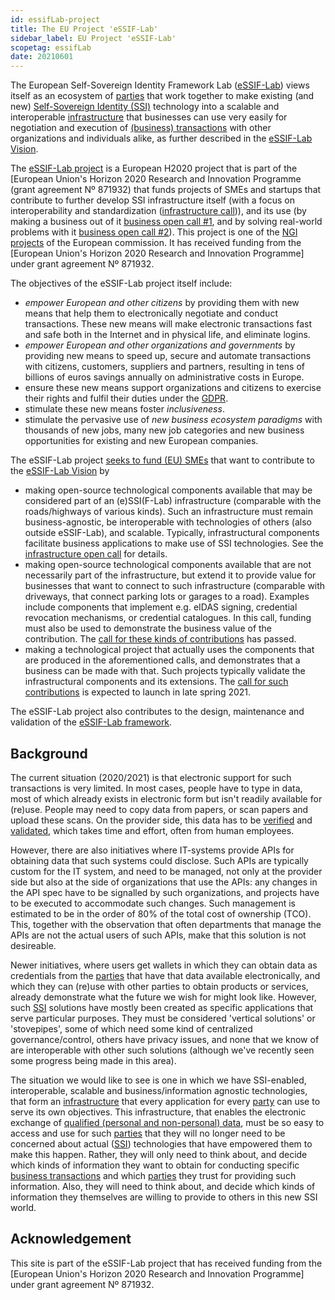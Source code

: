 ```yaml
---
id: essifLab-project
title: The EU Project 'eSSIF-Lab'
sidebar_label: EU Project 'eSSIF-Lab'
scopetag: essifLab
date: 20210601
---
```


The European Self-Sovereign Identity Framework Lab ([eSSIF-Lab](https://essif-lab.eu/)) views itself as an ecosystem of [parties](@) that work together to make existing (and new) [Self-Sovereign Identity (SSI)](self-sovereign-identity@) technology into a scalable and interoperable [infrastructure](ssi-infrastructure@) that businesses can use very easily for negotiation and execution of [(business) transactions](transaction@) with other organizations and individuals alike, as further described in the [eSSIF-Lab Vision](essifLab-vision).

The [eSSIF-Lab project](https://essif-lab.eu/) is a European H2020 project that is part of the [European Union's Horizon 2020 Research and Innovation Programme (grant agreement Nº 871932) that funds projects of SMEs and startups that contribute to further develop SSI infrastructure itself (with a focus on interoperability and standardization ([infrastructure call](https://essif-lab-infrastructure-oriented.fundingbox.com/))), and its use (by making a business out of it [business open call #1](https://essif-lab-first-business-oriented.fundingbox.com/), and by solving real-world problems with it [business open call #2](https://essif-lab-second-business-oriented.fundingbox.com/)). This project is one of the [NGI](https://www.ngi.eu/) [projects](https://www.ngi.eu/ngi-projects/) of the European commission. It has received funding from the [European Union's Horizon 2020 Research and Innovation Programme] under grant agreement Nº 871932.

The objectives of the eSSIF-Lab project itself include:
- *empower European and other citizens* by providing them with new means that help them to electronically negotiate and conduct transactions. These new means will make electronic transactions fast and safe both in the Internet and in physical life, and eliminate logins.
- *empower European and other organizations and governments* by providing new means to speed up, secure and automate transactions with citizens, customers, suppliers and partners, resulting in tens of billions of euros savings annually on administrative costs in Europe.
- ensure these new means support organizations and citizens to exercise their rights and fulfil their duties under the [GDPR](https://ec.europa.eu/info/law/law-topic/data-protection/data-protection-eu_en).
- stimulate these new means foster *inclusiveness*.
- stimulate the pervasive use of *new business ecosystem paradigms* with thousands of new jobs, many new job categories and new business opportunities for existing and new European companies.

The eSSIF-Lab project [seeks to fund (EU) SMEs](https://essif-lab.eu/open-calls/) that want to contribute to the [eSSIF-Lab Vision](essifLab-vision) by
- making open-source technological components available that may be considered part of an (e)SSI(F-Lab) infrastructure (comparable with the roads/highways of various kinds). Such an infrastructure must remain business-agnostic, be interoperable with technologies of others (also outside eSSIF-Lab), and scalable. Typically, infrastructural components facilitate business applications to make use of SSI technologies. See the [infrastructure open call](https://essif-lab-infrastructure-oriented.fundingbox.com/) for details.
- making open-source technological components available that are not necessarily part of the infrastructure, but extend it to provide value for businesses that want to connect to such infrastructure (comparable with driveways, that connect parking lots or garages to a road). Examples include components that implement e.g. eIDAS signing, credential revocation mechanisms, or credential catalogues. In this call, funding must also be used to demonstrate the business value of the contribution. The [call for these kinds of contributions](https://essif-lab-first-business-oriented.fundingbox.com/) has passed.
- making a technological project that actually uses the components that are produced in the aforementioned calls, and demonstrates that a business can be made with that. Such projects typically validate the infrastructural components and its extensions. The [call for such contributions](https://essif-lab.eu/open-calls/) is expected to launch in late spring 2021.

The eSSIF-Lab project also contributes to the design, maintenance and validation of the [eSSIF-Lab framework](essifLab-fw).

## Background

The current situation (2020/2021) is that electronic support for such transactions is very limited. In most cases, people have to type in data, most of which already exists in electronic form but isn't readily available for (re)use. People may need to copy data from papers, or scan papers and upload these scans. On the provider side, this data has to be [verified](verify@) and [validated](validate@), which takes time and effort, often from human employees.

However, there are also initiatives where IT-systems provide APIs for obtaining data that such systems could disclose. Such APIs are typically custom for the IT system, and need to be managed, not only at the provider side but also at the side of organizations that use the APIs: any changes in the API spec have to be signalled by such organizations, and projects have to be executed to accommodate such changes. Such management is estimated to be in the order of 80% of the total cost of ownership (TCO). This, together with the observation that often departments that manage the APIs are not the actual users of such APIs, make that this solution is not desireable.

Newer initiatives, where users get wallets in which they can obtain data as credentials from the [parties](@) that have that data available electronically, and which they can (re)use with other parties to obtain products or services, already demonstrate what the future we wish for might look like. However, such [SSI](self-sovereign-identity@) solutions have mostly been created as  specific applications that serve particular purposes. They must be considered 'vertical solutions' or 'stovepipes', some of which need some kind of centralized governance/control, others have privacy issues, and none that we know of are interoperable with other such solutions (although we've recently seen some progress being made in this area).

The situation we would like to see is one in which we have SSI-enabled, interoperable, scalable and business/information agnostic technologies, that form an [infrastructure](ssi-infrastructure@) that every application for every [party](@) can use to serve its own objectives. This infrastructure, that enables the electronic exchange of [qualified (personal and non-personal) data](qualified-data@), must be so easy to access and use for such [parties](@) that they will no longer need to be concerned about actual ([SSI](self-sovereign-identity@)) technologies that have empowered them to make this happen. Rather, they will only need to think about, and decide which kinds of information they want to obtain for conducting specific [business transactions](transaction@) and which [parties](@) they trust for providing such information. Also, they will need to think about, and decide which kinds of information they themselves are willing to provide to others in this new SSI world.

## Acknowledgement

This site is part of the eSSIF-Lab project that has received funding from the [European Union's Horizon 2020 Research and Innovation Programme] under grant agreement Nº 871932.